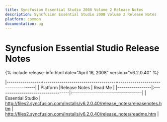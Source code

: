 ```yaml
---
title: Syncfusion Essential Studio 2008 Volume 2 Release Notes  
description: Syncfusion Essential Studio 2008 Volume 2 Release Notes  
platform: common
documentation: ug
---
```


# Syncfusion Essential Studio Release Notes  

{% include release-info.html date="April 16, 2008"  version="v6.2.0.40" %} 

|-----------------+------------------------------------+------------------------------------|
|   Platform      |Release Notes                       | Read Me                            |
|-----------------|:-----------------------------------|:-----------------------------------|
| Essential Studio  | <http://files2.syncfusion.com/Installs/v6.2.0.40/release_notes/releasenotes.htm> | <http://files2.syncfusion.com/Installs/v6.2.0.40/release_notes/readme.htm> |



